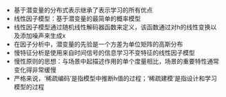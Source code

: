 - 基于潜变量的分布式表示继承了表示学习的所有优点
- 线性因子模型：基于潜变量的最简单的概率模型
- 线性因子模型通过随机线性解码器函数来定义，该函数通过对h的线性变换以及添加噪声来生成x
- 在因子分析中，潜变量的先验是一个方差为单位矩阵的高斯分布
- 慢特征分析是使用来自时间信号的信息学习不变特征的线性因子模型
- 慢性原则的思想：与场景中起描述作用的单个度量相比，场景的重要特性通常变化得非常缓慢
- 严格来说，‘稀疏编码’是指模型中推断h值的过程；‘稀疏建模’是指设计和学习模型的过程
